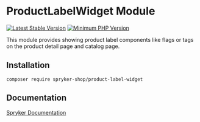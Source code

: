 # ProductLabelWidget Module
[![Latest Stable Version](https://poser.pugx.org/spryker-shop/product-label-widget/v/stable.svg)](https://packagist.org/packages/spryker-shop/product-label-widget)
[![Minimum PHP Version](https://img.shields.io/badge/php-%3E%3D%208.2-8892BF.svg)](https://php.net/)

This module provides showing product label components like flags or tags on the product detail page and catalog page.

## Installation

```
composer require spryker-shop/product-label-widget
```

## Documentation

[Spryker Documentation](https://docs.spryker.com)
